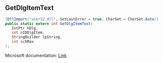 ## GetDlgItemText

```csharp
[DllImport("user32.dll", SetLastError = true, CharSet = CharSet.Auto)]
public static extern int GetDlgItemText(
   IntPtr hDlg,
   int nIDDlgItem,
   StringBuilder lpString,
   int cchMax
);
```

Microsoft documentation: [Link](https://learn.microsoft.com/en-us/windows/win32/api/winuser/nf-winuser-getdlgitemtexta)
